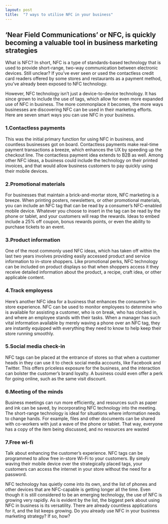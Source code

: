 ```yaml
---
layout: post
title:  "7 ways to utilise NFC in your business"
---
```

## ‘Near Field Communications’ or NFC, is quickly becoming a valuable tool in business marketing strategies
What is NFC? In short, NFC is a type of standards-based technology that is used to provide short-range, two-way communication between electronic devices. Still unclear? If you’ve ever seen or used the contactless credit card readers offered by some stores and restaurants as a payment method, you’ve already been exposed to NFC technology.

However, NFC technology isn’t just a device-to-device technology. It has since grown to include the use of tags, which allow for even more expanded use of NFC in business. The more commonplace it becomes, the more ways businesses are discovering NFC can be used in their marketing efforts. Here are seven smart ways you can use NFC in your business.

### 1.Contactless payments
This was the initial primary function for using NFC in business, and countless businesses got on board. Contactless payments make real-time payment transactions a breeze, which enhances the UX by speeding up the checkout line. The contactless payment idea extends to B2B as well. Among other NFC ideas, a business could include the technology on their printed invoices, and that would allow business customers to pay quickly using their mobile devices.

### 2.Promotional materials
For businesses that maintain a brick-and-mortar store, NFC marketing is a breeze. When printing posters, newsletters, or other promotional materials, you can include an NFC tag that can be read by a consumer’s NFC-enabled mobile device. Whatever you choose to insert in the tag can be read by the phone or tablet, and your customers will reap the rewards. Ideas to embed include a 25% off coupon, bonus rewards points, or even the ability to purchase tickets to an event.

### 3.Product information
One of the most commonly used NFC ideas, which has taken off within the last two years involves providing easily accessed product and service information to in-store shoppers. Like promotional perks, NFC technology can be included on product displays so that when shoppers access it they receive detailed information about the product, a recipe, craft idea, or other applicable content.

### 4.Track employess
Here’s another NFC idea for a business that enhances the consumer’s in-store experience. NFC can be used to monitor employees to determine who is available for assisting a customer, who is on break, who has clocked in, and where an employee stands with their tasks. When a manager has such vital information available by merely waving a phone over an NFC tag, they are instantly equipped with everything they need to know to help keep their store running smoothly.

### 5.Social media check-in
NFC tags can be placed at the entrance of stores so that when a customer heads in they can use it to check social media accounts, like Facebook and Twitter. This offers priceless exposure for the business, and the interaction can bolster the customer’s brand loyalty. A business could even offer a perk for going online, such as the same visit discount.

### 6.Meeting of the minds
Business meetings can run more efficiently, and resources such as paper and ink can be saved, by incorporating NFC technology into the meeting. The short-range technology is ideal for situations where information needs to change hands. For example, files and other documents can be shared with co-workers with just a wave of the phone or tablet. That way, everyone has a copy of the item being discussed, and no resources are wasted

### 7.Free wi-fi
Talk about enhancing the customer’s experience. NFC tags can be programmed to allow free in-store Wi-Fi to your customers. By simply waving their mobile device over the strategically placed tags, your customers can access the internet in your store without the need for a password.

NFC technology has quietly come into its own, and the list of phones and other devices that are NFC-capable is getting longer all the time. Even though it is still considered to be an emerging technology, the use of NFC is growing very rapidly. As is evident by the list, the biggest perk about using NFC in business is its versatility. There are already countless applications for it, and the list keeps growing. Do you already use NFC in your business marketing strategy? If so, how?
